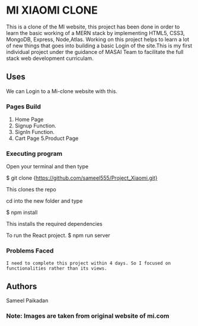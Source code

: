 # MI XIAOMI CLONE

This is a clone of the MI website, this project has been done in order to learn the basic working of a MERN stack by implementing HTML5, CSS3, MongoDB, Express, Node,Atlas. Working on this project helps to learn a lot of new things that goes into building a basic Login of the site.This is my first individual  project under the guidance of MASAI Team to facilitate the full stack web development curriculam.

## Uses
We can Login to  a Mi-clone website with this.

### Pages Build

1. Home Page
2. Signup Function.
3. SignIn Function.
4. Cart Page
5.Product Page

### Executing program
Open your terminal and then type

$ git clone {https://github.com/sameel555/Project_Xiaomi.git}

This clones the repo

cd into the new folder and type

$ npm install

This installs the required dependencies

To run the React project.
$ npm run server

### Problems Faced
    I need to complete this project within 4 days. So I focused on functionalities rather than its views.

## Authors
  Sameel Paikadan

### Note: Images are taken from original website of mi.com
